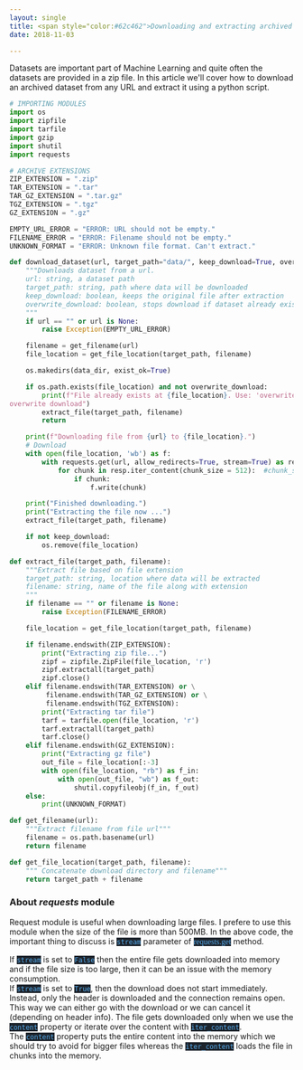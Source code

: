 ```yaml
---
layout: single
title: <span style="color:#62c462">Downloading and extracting archived files</span>
date: 2018-11-03

---
```

Datasets are important part of Machine Learning and quite often the datasets are provided in a zip file.
In this article we'll cover how to download an archived dataset from any URL and extract it using a python script.

```python
# IMPORTING MODULES
import os
import zipfile
import tarfile
import gzip
import shutil
import requests
```
```python
# ARCHIVE EXTENSIONS
ZIP_EXTENSION = ".zip"
TAR_EXTENSION = ".tar"
TAR_GZ_EXTENSION = ".tar.gz"
TGZ_EXTENSION = ".tgz"
GZ_EXTENSION = ".gz"
```

```python
EMPTY_URL_ERROR = "ERROR: URL should not be empty."
FILENAME_ERROR = "ERROR: Filename should not be empty."
UNKNOWN_FORMAT = "ERROR: Unknown file format. Can't extract."
```

```python
def download_dataset(url, target_path="data/", keep_download=True, overwrite_download=False):
	"""Downloads dataset from a url.
	url: string, a dataset path
	target_path: string, path where data will be downloaded
	keep_download: boolean, keeps the original file after extraction
	overwrite_download: boolean, stops download if dataset already exists
	"""
	if url == "" or url is None:
		raise Exception(EMPTY_URL_ERROR)

	filename = get_filename(url)
	file_location = get_file_location(target_path, filename)

	os.makedirs(data_dir, exist_ok=True)

	if os.path.exists(file_location) and not overwrite_download:
		print(f"File already exists at {file_location}. Use: 'overwrite_download=True' to \
overwrite download")
		extract_file(target_path, filename)
		return

	print(f"Downloading file from {url} to {file_location}.")
	# Download
	with open(file_location, 'wb') as f:
		with requests.get(url, allow_redirects=True, stream=True) as resp:
			for chunk in resp.iter_content(chunk_size = 512):  #chunk_size in bytes
				if chunk:
					f.write(chunk)

	print("Finished downloading.")
	print("Extracting the file now ...")
	extract_file(target_path, filename)

	if not keep_download:
		os.remove(file_location)

```

```python
def extract_file(target_path, filename):
	"""Extract file based on file extension
	target_path: string, location where data will be extracted
	filename: string, name of the file along with extension
	"""
	if filename == "" or filename is None:
		raise Exception(FILENAME_ERROR)

	file_location = get_file_location(target_path, filename)

	if filename.endswith(ZIP_EXTENSION):
		print("Extracting zip file...")
		zipf = zipfile.ZipFile(file_location, 'r')
		zipf.extractall(target_path)
		zipf.close()
	elif filename.endswith(TAR_EXTENSION) or \
		 filename.endswith(TAR_GZ_EXTENSION) or \
		 filename.endswith(TGZ_EXTENSION):
		print("Extracting tar file")
		tarf = tarfile.open(file_location, 'r')
		tarf.extractall(target_path)
		tarf.close()
	elif filename.endswith(GZ_EXTENSION):
		print("Extracting gz file")
		out_file = file_location[:-3]
		with open(file_location, "rb") as f_in:
			with open(out_file, "wb") as f_out:
				shutil.copyfileobj(f_in, f_out)
	else:
		print(UNKNOWN_FORMAT)

```

```python
def get_filename(url):
	"""Extract filename from file url"""
	filename = os.path.basename(url)
	return filename

def get_file_location(target_path, filename):
	""" Concatenate download directory and filename"""
	return target_path + filename
```

### About _requests_ module
Request module is useful when downloading large files. I prefere to use this module when the size of the file is more than 500MB. In the above code, the important thing to discuss is <span style="color: #55acee;background-color: #1E242C;font-size:14px; font-family: 'Lucida Grande'">`stream`</span> parameter of <span style="color: #55acee;background-color: #1E242C;font-size:14px; font-family: 'Lucida Grande'">requests.get</span> method. <br/>

If <span style="color: #55acee;background-color: #1E242C;font-size:14px; font-family: 'Lucida Grande'">`stream`</span> is set to <span style="color: #55acee;background-color: #1E242C;font-size:14px; font-family: 'Lucida Grande'">`False`</span> then the entire file gets downloaded into memory and if the file size is too large, then it can be an issue with the memory consumption.<br/>
If <span style="color: #55acee;background-color: #1E242C;font-size:14px; font-family: 'Lucida Grande'">`stream`</span> is set to <span style="color: #55acee;background-color: #1E242C;font-size:14px; font-family: 'Lucida Grande'">`True`</span>, then the download does not start immediately. Instead, only the header is downloaded and the connection remains open. This way we can either go with the download or we can cancel it (depending on header info). The file gets downloaded only when we use the <span style="color: #55acee;background-color: #1E242C;font-size:14px; font-family: 'Lucida Grande'">`content`</span> property or iterate over the content with <span style="color: #55acee;background-color: #1E242C;font-size:14px; font-family: 'Lucida Grande'">`iter_content`</span>.  <br/>
The <span style="color: #55acee;background-color: #1E242C;font-size:14px; font-family: 'Lucida Grande'">`content`</span> property puts the entire content into the memory which we should try to avoid for bigger files whereas the <span style="color: #55acee;background-color: #1E242C;font-size:14px; font-family: 'Lucida Grande'">`iter_content`</span> loads the file in chunks into the memory.
